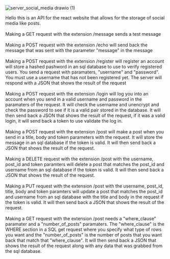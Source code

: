 ![server_social_media drawio (1)](https://github.com/user-attachments/assets/a23f953e-4743-4433-bf36-e7e7b461f708)

Hello this is an API for the react website that allows for the storage of social media like posts.</br>
</br>
Making a GET request with the extension /message sends a test message</br>
</br>
Making a POST request with the extension /echo will send back the message that was sent with the parameter "message" in the message</br>
</br>
Making a POST request with the extension /register will register an account will store a hashed pashword in an sql database to use to verify registered users. You send a request with paramaters, "username" and "password". You must use a username that has not been registered yet. The server will respond with a JSON that shows the result of the request</br>
</br>
Making a POST request with the extension /login will log you into an account when you send in a valid username and password in the paramaters of the request. It will check the username and unencrypt and check the password to see if it is a valid pair stored in the database. It will then send back a JSON that shows the result of the request, if it was a valid login, it will send back a token to use validate the log in.</br>
</br>
Making a POST request with the extension /post will make a post when you send in a title, body and token parameters with the request. It will store the message in an sql database if the token is valid. It will then send back a JSON that shows the result of the request.</br>
</br>
Making a DELETE request with the extension /post with the username, post_id and token paramters will delete a post that matches the post_id and username from an sql database if the token is valid. It will then send back a JSON that shows the result of the request.</br>
</br>
Making a PUT request with the extension /post with the username, post_id, title, body and token paramters will update a post that matches the post_id and username from an sql database with the title and body in the request if the token is valid. It will then send back a JSON that shows the result of the request.</br>
</br>
Making a GET request with the extension /post needs a "where_clause" paramater and a "number_of_posts" paramaters. The "where_clause" is the WHERE section in a SQL get request where you specify what type of rows you want and the "number_of_posts" is the number of posts that you want back that match that "where_clause". It will then send back a JSON that shows the result of the request along with any data that was grabbed from the sql database.</br>

